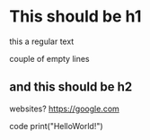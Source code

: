 # This should be h1

this a regular text

couple of empty lines

## and this should be h2

websites? https://google.com

code
    print("HelloWorld!")

